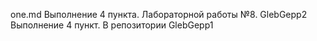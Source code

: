 one.md
Выполнение 4 пункта. Лабораторной работы №8. GlebGepp2
Выполнение 4 пункт. В репозитории GlebGepp1
